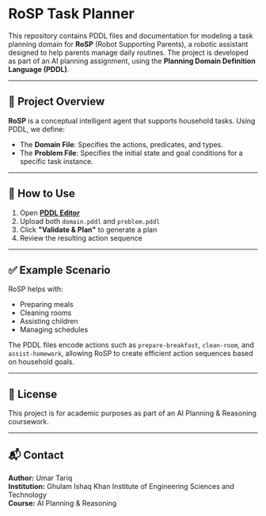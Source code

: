 # RoSP Task Planner

This repository contains PDDL files and documentation for modeling a task planning domain for **RoSP** (Robot Supporting Parents), a robotic assistant designed to help parents manage daily routines. The project is developed as part of an AI planning assignment, using the **Planning Domain Definition Language (PDDL)**.

---

## 🧠 Project Overview

**RoSP** is a conceptual intelligent agent that supports household tasks. Using PDDL, we define:
- The **Domain File**: Specifies the actions, predicates, and types.
- The **Problem File**: Specifies the initial state and goal conditions for a specific task instance.

---

## 🚀 How to Use

1. Open [**PDDL Editor**](https://editor.planning.domains/)
2. Upload both `domain.pddl` and `problem.pddl`
3. Click **"Validate & Plan"** to generate a plan
4. Review the resulting action sequence

---

## ✅ Example Scenario

RoSP helps with:
- Preparing meals
- Cleaning rooms
- Assisting children
- Managing schedules

The PDDL files encode actions such as `prepare-breakfast`, `clean-room`, and `assist-homework`, allowing RoSP to create efficient action sequences based on household goals.

---

## 🧾 License

This project is for academic purposes as part of an AI Planning & Reasoning coursework.

---

## 📬 Contact

**Author:** Umar Tariq  
**Institution:** Ghulam Ishaq Khan Institute of Engineering Sciences and Technology  
**Course:** AI Planning & Reasoning  
